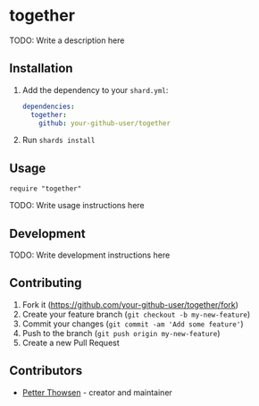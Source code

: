 # together

TODO: Write a description here

## Installation

1. Add the dependency to your `shard.yml`:

   ```yaml
   dependencies:
     together:
       github: your-github-user/together
   ```

2. Run `shards install`

## Usage

```crystal
require "together"
```

TODO: Write usage instructions here

## Development

TODO: Write development instructions here

## Contributing

1. Fork it (<https://github.com/your-github-user/together/fork>)
2. Create your feature branch (`git checkout -b my-new-feature`)
3. Commit your changes (`git commit -am 'Add some feature'`)
4. Push to the branch (`git push origin my-new-feature`)
5. Create a new Pull Request

## Contributors

- [Petter Thowsen](https://github.com/your-github-user) - creator and maintainer

